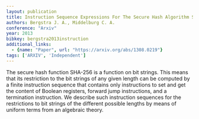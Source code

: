 ```yaml
---
layout: publication
title: Instruction Sequence Expressions For The Secure Hash Algorithm SHA-256
authors: Bergstra J. A., Middelburg C. A.
conference: "Arxiv"
year: 2013
bibkey: bergstra2013instruction
additional_links:
  - {name: "Paper", url: "https://arxiv.org/abs/1308.0219"}
tags: ['ARXIV', 'Independent']
---
```

<p>The secure hash function SHA-256 is a function on bit strings. This
means that its restriction to the bit strings of any given length can be
computed by a finite instruction sequence that contains only
instructions to set and get the content of Boolean registers, forward
jump instructions, and a termination instruction. We describe such
instruction sequences for the restrictions to bit strings of the
different possible lengths by means of uniform terms from an algebraic
theory.</p>
